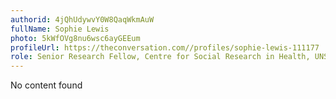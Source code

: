 ```yaml
---
authorid: 4jQhUdywvY0W8QaqWkmAuW
fullName: Sophie Lewis
photo: 5kWfOVg8nu6wsc6ayGEEum
profileUrl: https://theconversation.com//profiles/sophie-lewis-111177
role: Senior Research Fellow, Centre for Social Research in Health, UNSW
---
```

No content found
